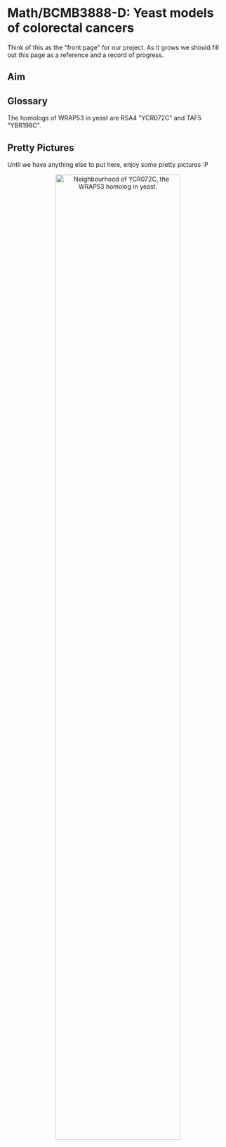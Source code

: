 # Math/BCMB3888-D: Yeast models of colorectal cancers

Think of this as the "front page" for our project. As it grows we should fill out this page as a reference and a record of progress.

## Aim

## Glossary

The homologs of WRAP53 in yeast are RSA4 "YCR072C" and TAF5 "YBR198C".

## Pretty Pictures
Until we have anything else to put here, enjoy some pretty pictures :P

<p align="center">
  <img style="display: block; margin-left: auto; margin-right: auto; width: 75%;" alt="Neighbourhood of YCR072C, the WRAP53 homolog in yeast." src="https://user-images.githubusercontent.com/34012884/185737294-9e32ced4-31d7-4875-8ceb-0b99f2681cd3.png">
</p>
